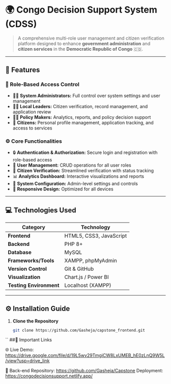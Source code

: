 <!-- 🌍 Congo Decision Support System (CDSS) -->

# 🌍 **Congo Decision Support System (CDSS)**

> A comprehensive multi-role user management and citizen verification platform designed to enhance **government administration** and **citizen services** in the **Democratic Republic of Congo** 🇨🇩.

---

## 🚀 **Features**

### 🔐 Role-Based Access Control
- 🧑‍💻 **System Administrators:** Full control over system settings and user management  
- 🧑‍🌾 **Local Leaders:** Citizen verification, record management, and application review  
- 🧑‍🏫 **Policy Makers:** Analytics, reports, and policy decision support  
- 👤 **Citizens:** Personal profile management, application tracking, and access to services  

### ⚙️ Core Functionalities
- 🔒 **Authentication & Authorization:** Secure login and registration with role-based access  
- 👥 **User Management:** CRUD operations for all user roles  
- 🪪 **Citizen Verification:** Streamlined verification with status tracking  
- 📊 **Analytics Dashboard:** Interactive visualizations and reports  
- 🧭 **System Configuration:** Admin-level settings and controls  
- 📱 **Responsive Design:** Optimized for all devices  

---

## 💻 Technologies Used

| Category | Technology |
|-----------|-------------|
| **Frontend** | HTML5, CSS3, JavaScript |
| **Backend** | PHP 8+ |
| **Database** | MySQL |
| **Frameworks/Tools** | XAMPP, phpMyAdmin |
| **Version Control** | Git & GitHub |
| **Visualization** | Chart.js / Power BI |
| **Testing Environment** | Localhost (XAMPP) |

---

## ⚙️ Installation Guide

1. **Clone the Repository**
   ```bash
   git clone https://github.com/Gasheja/capstone_frontend.git
``
   ##🔗 Important Links

🌐 Live Demo: https://drive.google.com/file/d/19L5wv29TmgiCW8LxUMEB_hE0zLnQ9W5L/view?usp=drive_link

📁 Back-end Repository: https://github.com/Gasheja/Capstone
  Deployment: 
https://congodecisionsupport.netlify.app/
